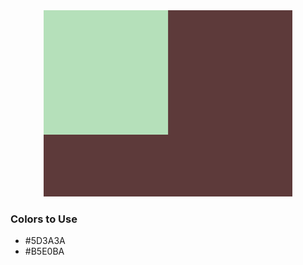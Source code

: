 <div style="text-align:center">
    <img src="../images/1.png" />
</div>

### Colors to Use
- #5D3A3A
- #B5E0BA